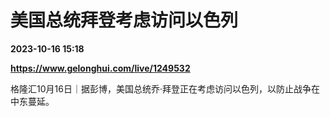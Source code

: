 # 美国总统拜登考虑访问以色列

**2023-10-16 15:18**

**https://www.gelonghui.com/live/1249532**

格隆汇10月16日｜据彭博，美国总统乔·拜登正在考虑访问以色列，以防止战争在中东蔓延。